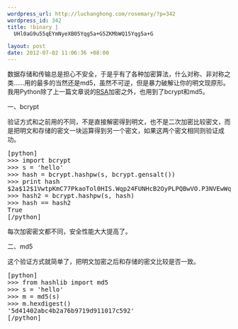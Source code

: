 ```yaml
--- 
wordpress_url: http://luchanghong.com/rosemary/?p=342
wordpress_id: 342
title: !binary |
  UHl0aG9u55qEYmNyeXB05Yqg5a+G5ZKMbWQ15Yqg5a+G

layout: post
date: 2012-07-02 11:06:36 +08:00
---
```

数据存储和传输总是担心不安全，于是乎有了各种加密算法，什么对称、非对称之类……用的最多的当然还是md5，虽然不可逆，但是暴力破解让你的明文现原形。我用Python除了上一篇文章说的<a title="python下RSA加密解密以及跨平台问题" href="http://luchanghong.com/rosemary/?p=333">RSA</a>加密之外，也用到了bcrypt和md5。

一、bcrypt

验证方式和之前用的不同，不是直接解密得到明文，也不是二次加密比较密文，而是把明文和存储的密文一块运算得到另一个密文，如果这两个密文相同则验证成功。
<pre>[python]
&gt;&gt;&gt; import bcrypt
&gt;&gt;&gt; s = 'hello'
&gt;&gt;&gt; hash = bcrypt.hashpw(s, bcrypt.gensalt())
&gt;&gt;&gt; print hash
$2a$12$1VwtpKmC77PkaoTol0HIS.Wqp24FUNHcB2OyPLPQBwVO.P3NVEwWq
&gt;&gt;&gt; hash2 = bcrypt.hashpw(s, hash)
&gt;&gt;&gt; hash == hash2
True
[/python]</pre>
每次加密密文都不同，安全性能大大提高了。

二、md5

这个验证方式就简单了，把明文加密之后和存储的密文比较是否一致。
<pre>[python]
&gt;&gt;&gt; from hashlib import md5
&gt;&gt;&gt; s = 'hello'
&gt;&gt;&gt; m = md5(s)
&gt;&gt;&gt; m.hexdigest()
'5d41402abc4b2a76b9719d911017c592'
[/python]</pre>
&nbsp;
